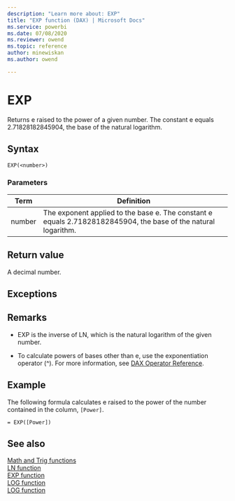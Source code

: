 ```yaml
---
description: "Learn more about: EXP"
title: "EXP function (DAX) | Microsoft Docs"
ms.service: powerbi 
ms.date: 07/08/2020
ms.reviewer: owend
ms.topic: reference
author: minewiskan
ms.author: owend

---
```

# EXP

Returns e raised to the power of a given number. The constant e equals 2.71828182845904, the base of the natural logarithm.  
  
## Syntax  
  
```dax
EXP(<number>)  
```
  
### Parameters  
  
|Term|Definition|  
|--------|--------------|  
|number|The exponent applied to the base e. The constant e equals 2.71828182845904, the base of the natural logarithm.|  
  
## Return value

A decimal number.  
  
## Exceptions  
  
## Remarks

- EXP is the inverse of LN, which is the natural logarithm of the given number.  
  
- To calculate powers of bases other than e, use the exponentiation operator (^). For more information, see [DAX Operator Reference](dax-operator-reference.md).

## Example

The following formula calculates e raised to the power of the number contained in the column, `[Power]`.  
  
```dax
= EXP([Power])  
```
  
## See also

[Math and Trig functions](math-and-trig-functions-dax.md)  
[LN function](ln-function-dax.md)  
[EXP function](exp-function-dax.md)  
[LOG function](log-function-dax.md)  
[LOG function](log-function-dax.md)  
